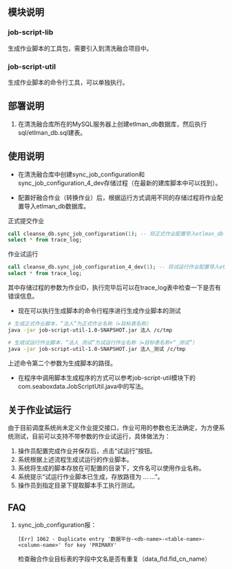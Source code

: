 ## 模块说明
### job-script-lib
生成作业脚本的工具包，需要引入到清洗融合项目中。
### job-script-util
生成作业脚本的命令行工具，可以单独执行。

## 部署说明

1. 在清洗融合库所在的MySQL服务器上创建etlman_db数据库，然后执行sql/etlman_db.sql建表。


## 使用说明

* 在清洗融合库中创建sync_job_configuration和sync_job_configuration_4_dev存储过程（在最新的建库脚本中可以找到）。

* 配置好融合作业（转换作业）后，根据运行方式调用不同的存储过程将作业配置导入etlman_db数据库。

正式提交作业
``` sql
call cleanse_db.sync_job_configuration(1); -- 将正式作业配置导入etlman_db
select * from trace_log;
```

作业试运行
``` sql
call cleanse_db.sync_job_configuration_4_dev(1); -- 将试运行作业配置导入etlman_db
select * from trace_log;
```

其中存储过程的参数为作业ID，执行完毕后可以在trace_log表中检查一下是否有错误信息。

* 现在可以执行生成脚本的命令行程序进行生成作业脚本的测试
``` bash
# 生成正式作业脚本，“法人”为正式作业名称（=目标表名称）
java -jar job-script-util-1.0-SNAPSHOT.jar 法人 /c/tmp

# 生成试运行作业脚本，“法人_测试”为试运行作业名称（=目标表名称+“_测试”）
java -jar job-script-util-1.0-SNAPSHOT.jar 法人_测试 /c/tmp

```
上述命令第二个参数为生成脚本的路径。

* 在程序中调用脚本生成程序的方式可以参考job-script-util模块下的com.seaboxdata.JobScriptUtil.java中的写法。

## 关于作业试运行
由于目前调度系统尚未定义作业提交接口，作业可用的参数也无法确定，为方便系统测试，目前可以支持不带参数的作业试运行，具体做法为：
1. 操作员配置完成作业并保存后，点击“试运行”按钮。
2. 系统根据上述流程生成试运行的作业脚本。
3. 系统将生成的脚本存放在可配置的目录下，文件名可以使用作业名称。
4. 系统提示“试运行作业脚本已生成，存放路径为 ... ...”。
5. 操作员到指定目录下提取脚本手工执行测试。

## FAQ
1. sync_job_configuration报：
    ```
    [Err] 1062 - Duplicate entry '数据平台-<db-name>-<table-name>-<column-name>' for key 'PRIMARY'
    ```
    检查融合作业目标表的字段中文名是否有重复（data_fld.fld_cn_name）
